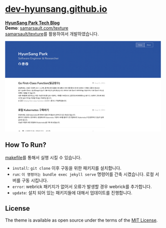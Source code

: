 # [dev-hyunsang.github.io](https://www.parkhyunsang.com)
**[HyunSang Park Tech Blog](https://www.parkhyunsang.com)**  
**Demo**: [samarsault.com/texture](https://samarsault.com/texture)  
[samarsault/texture](https://github.com/samarsault/texture)를 활용하여서 개발하였습니다.

![Image](/images/home.png)

## How To Run?
[makefile](./makefile)를 통해서 실행 시킬 수 있습니다. 

- `install`: `git clone` 이후 구동을 위한 패키지를 설치합니다. 
- `run`: `이 명령어는 bundle exec jekyll serve` 명령어를 간축 시켰습니다. 로컬 서버를 구동 시킵니다.
- `error`: webrick 패키지가 없어서 오류가 발생할 경우 webrick를 추가합니다.
- `update`: 설치 되어 있는 패키지들에 대해서 업데이트를 진행합니다.


## License
The theme is available as open source under the terms of the [MIT License](https://opensource.org/licenses/MIT).

